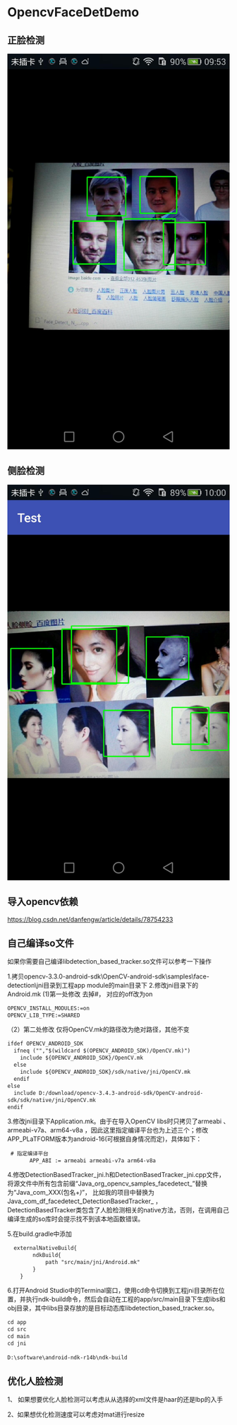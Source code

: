 # OpencvFaceDetDemo
## 正脸检测
![这里随便写文字](https://github.com/danfengfirst/OpencvFaceDetDemo/blob/master/demo.jpg)

## 侧脸检测

![这里随便写文字](https://github.com/danfengfirst/OpencvFaceDetDemo/blob/master/demo2.jpg)

## 导入opencv依赖

https://blog.csdn.net/danfengw/article/details/78754233

## 自己编译so文件
如果你需要自己编译libdetection_based_tracker.so文件可以参考一下操作

1.拷贝opencv-3.3.0-android-sdk\OpenCV-android-sdk\samples\face-detection\jni目录到工程app module的main目录下
2.修改jni目录下的Android.mk
(1)第一处修改  去掉#， 对应的off改为on 
```
OPENCV_INSTALL_MODULES:=on
OPENCV_LIB_TYPE:=SHARED
```
（2）第二处修改 仅将OpenCV.mk的路径改为绝对路径，其他不变
```
ifdef OPENCV_ANDROID_SDK
  ifneq ("","$(wildcard $(OPENCV_ANDROID_SDK)/OpenCV.mk)")
    include ${OPENCV_ANDROID_SDK}/OpenCV.mk
  else
    include ${OPENCV_ANDROID_SDK}/sdk/native/jni/OpenCV.mk
  endif
else
  include D:/download/opencv-3.4.3-android-sdk/OpenCV-android-sdk/sdk/native/jni/OpenCV.mk
endif
```
3.修改jni目录下Application.mk。由于在导入OpenCV libs时只拷贝了armeabi 、armeabi-v7a、arm64-v8a
，因此这里指定编译平台也为上述三个；修改APP_PLaTFORM版本为android-16(可根据自身情况而定)，具体如下：
```
 # 指定编译平台
       APP_ABI := armeabi armeabi-v7a arm64-v8a
```

4.修改DetectionBasedTracker_jni.h和DetectionBasedTracker_jni.cpp文件，
将源文件中所有包含前缀“Java_org_opencv_samples_facedetect_”替换为“Java_com_XXX(包名+_)_”，
比如我的项目中替换为Java_com_df_facedetect_DetectionBasedTracker_
，DetectionBasedTracker类包含了人脸检测相关的native方法，否则，在调用自己编译生成的so库时会提示找不到该本地函数错误。

5.在build.gradle中添加
```
  externalNativeBuild{
        ndkBuild{
            path "src/main/jni/Android.mk"
        }
    }
```
6.打开Android Studio中的Terminal窗口，使用cd命令切换到工程jni目录所在位置，并执行ndk-build命令，然后会自动在工程的app/src/main目录下生成libs和obj目录，其中libs目录存放的是目标动态库libdetection_based_tracker.so。
```
cd app
cd src
cd main
cd jni

D:\software\android-ndk-r14b\ndk-build
```


## 优化人脸检测

1、 如果想要优化人脸检测可以考虑从从选择的xml文件是haar的还是lbp的入手

2、如果想优化检测速度可以考虑对mat进行resize

